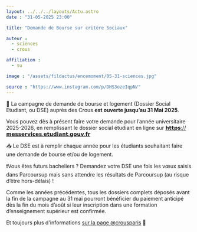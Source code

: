 ```yaml
---
layout: ../../../layouts/Actu.astro
date : "31-05-2025 23:00"

title: "Demande de Bourse sur critère Sociaux"

auteur :
  - sciences
  - crous

affiliation :
  - su

image : "/assets/fildactus/encemoment/05-31-sciences.jpg"

source : "https://www.instagram.com/p/DHS3ozeIqpN/"
---
```


📌 La campagne de demande de bourse et logement (Dossier Social Etudiant, ou DSE) auprès des Crous __est ouverte jusqu’au 31 Mai 2025__.

Vous pouvez dès à présent faire votre demande pour l’année universitaire 2025-2026, en remplissant le dossier social étudiant en ligne sur [𝗵𝘁𝘁𝗽𝘀://𝗺𝗲𝘀𝘀𝗲𝗿𝘃𝗶𝗰𝗲𝘀.𝗲𝘁𝘂𝗱𝗶𝗮𝗻𝘁.𝗴𝗼𝘂𝘃.𝗳𝗿](https://messervices.etudiant.gouv.fr/)

📥 Le DSE est à remplir chaque année pour les étudiants souhaitant faire une demande de bourse et/ou de logement.

❗Vous êtes futurs bacheliers ? Demandez votre DSE une fois les vœux saisis dans Parcoursup mais sans attendre les résultats de Parcoursup (au risque d’être hors-délais) !

Comme les années précédentes, tous les dossiers complets déposés avant la fin de la campagne au 31 mai pourront bénéficier du paiement anticipé dès la fin du mois d’août si leur inscription dans une formation d’enseignement supérieur est confirmée.

Et toujours plus d'informations [sur la page @crousparis](https://www.crous-paris.fr/2025/03/12/dossier-social-etudiant-dse/) 💯